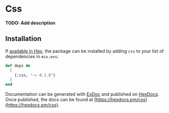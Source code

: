 # Css

**TODO: Add description**

## Installation

If [available in Hex](https://hex.pm/docs/publish), the package can be installed
by adding `css` to your list of dependencies in `mix.exs`:

```elixir
def deps do
  [
    {:css, "~> 0.1.0"}
  ]
end
```

Documentation can be generated with [ExDoc](https://github.com/elixir-lang/ex_doc)
and published on [HexDocs](https://hexdocs.pm). Once published, the docs can
be found at [https://hexdocs.pm/css](https://hexdocs.pm/css).

